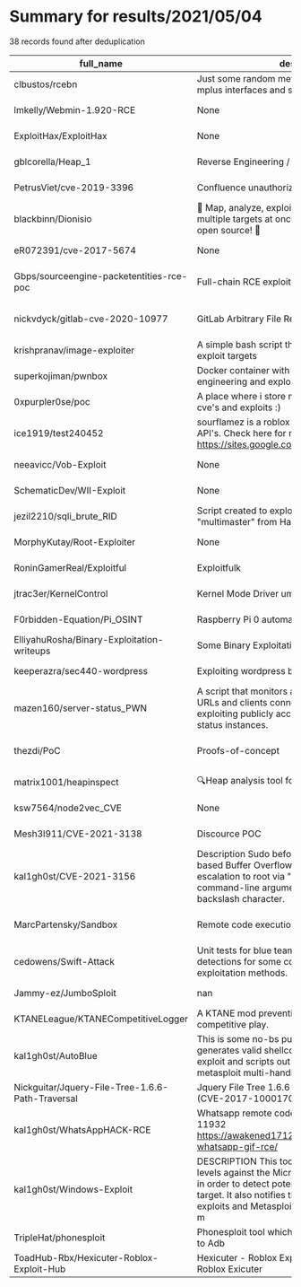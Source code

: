 
# Summary for results/2021/05/04
    
38 records found after deduplication

| full_name | description | html_url | matched_list | matched_count | pushed_at | size | stargazers_count | language | forks_count |
|--------------------------------------------------|------------------------------------------------------------------------------------------------------------------------------------------------------------------------------------------------------------------------------------------------------------------|---------------------------------------------------------------------|----------------------------------|-----------------|---------------------------|--------|--------------------|------------|---------------|
| clbustos/rcebn | Just some random methods I use on R. Mainly mplus interfaces and some utilities | https://github.com/clbustos/rcebn | ['rce'] | 1 | 2021-05-04 21:16:53+00:00 | 74 | 1 | R | 0 |
| lmkelly/Webmin-1.920-RCE | None | https://github.com/lmkelly/Webmin-1.920-RCE | ['rce'] | 1 | 2021-05-04 00:46:05+00:00 | 8 | 0 | Shell | 0 |
| ExploitHax/ExploitHax | None | https://github.com/ExploitHax/ExploitHax | ['exploit'] | 1 | 2021-05-04 11:00:20+00:00 | 9 | 0 | | 1 |
| gblcorella/Heap_1 | Reverse Engineering / Binary Exploitation / x86 | https://github.com/gblcorella/Heap_1 | ['exploit'] | 1 | 2021-05-04 02:09:53+00:00 | 684 | 0 | C | 0 |
| PetrusViet/cve-2019-3396 | Confluence unauthorize template injection | https://github.com/PetrusViet/cve-2019-3396 | ['cve-2'] | 1 | 2021-05-04 04:34:46+00:00 | 15 | 0 | | 0 |
| blackbinn/Dionisio | 🍇 Map, analyze, exploit vulnerabilities and mitigate multiple targets at once. Written in C# and totally open source! 🍇 | https://github.com/blackbinn/Dionisio | ['exploit'] | 1 | 2021-05-04 00:55:52+00:00 | 20 | 0 | | 0 |
| eR072391/cve-2017-5674 | None | https://github.com/eR072391/cve-2017-5674 | ['cve-2'] | 1 | 2021-05-04 04:23:04+00:00 | 22 | 0 | Python | 0 |
| Gbps/sourceengine-packetentities-rce-poc | Full-chain RCE exploit for Source Engine games | https://github.com/Gbps/sourceengine-packetentities-rce-poc | ['exploit', 'rce', 'rce poc'] | 3 | 2021-05-04 01:11:46+00:00 | 14212 | 28 | TypeScript | 2 |
| nickvdyck/gitlab-cve-2020-10977 | GitLab Arbitrary File Read Exploit | https://github.com/nickvdyck/gitlab-cve-2020-10977 | ['cve-2', 'exploit', 'rce'] | 3 | 2021-05-04 22:25:51+00:00 | 29 | 0 | Python | 0 |
| krishpranav/image-exploiter | A simple bash script that use a fake image.jpg to exploit targets | https://github.com/krishpranav/image-exploiter | ['exploit'] | 1 | 2021-05-04 12:45:59+00:00 | 4556 | 0 | Shell | 0 |
| superkojiman/pwnbox | Docker container with tools for binary reverse engineering and exploitation. | https://github.com/superkojiman/pwnbox | ['exploit'] | 1 | 2021-05-04 14:37:58+00:00 | 39 | 310 | Vim script | 59 |
| 0xpurpler0se/poc | A place where i store my proof of concepts of cve's and exploits :) | https://github.com/0xpurpler0se/poc | ['cve poc', 'exploit'] | 2 | 2021-05-04 00:22:11+00:00 | 5 | 1 | Python | 0 |
| ice1919/test240452 | sourflamez is a roblox exploit which supports multi API's. Check here for more info!; https://sites.google.com/view/sourflamez/ | https://github.com/ice1919/test240452 | ['exploit'] | 1 | 2021-05-04 13:01:56+00:00 | 1569 | 0 | | 0 |
| neeavicc/Vob-Exploit | None | https://github.com/neeavicc/Vob-Exploit | ['exploit'] | 1 | 2021-05-04 12:42:31+00:00 | 0 | 0 | | 0 |
| SchematicDev/WII-Exploit | None | https://github.com/SchematicDev/WII-Exploit | ['exploit'] | 1 | 2021-05-04 17:20:18+00:00 | 1 | 0 | HTML | 0 |
| jezil2210/sqli_brute_RID | Script created to exploit the machine "multimaster" from HackTheBox | https://github.com/jezil2210/sqli_brute_RID | ['exploit'] | 1 | 2021-05-04 16:34:37+00:00 | 2 | 0 | Python | 0 |
| MorphyKutay/Root-Exploiter | None | https://github.com/MorphyKutay/Root-Exploiter | ['exploit'] | 1 | 2021-05-04 16:48:23+00:00 | 3 | 0 | PHP | 0 |
| RoninGamerReal/Exploitful | Exploitfulk | https://github.com/RoninGamerReal/Exploitful | ['exploit'] | 1 | 2021-05-04 17:08:42+00:00 | 0 | 0 | | 0 |
| jtrac3er/KernelControl | Kernel Mode Driver um Exploits zu testen | https://github.com/jtrac3er/KernelControl | ['exploit'] | 1 | 2021-05-04 09:12:25+00:00 | 37 | 0 | C++ | 0 |
| F0rbidden-Equation/Pi_OSINT | Raspberry Pi 0 automate Exploitation OSINT | https://github.com/F0rbidden-Equation/Pi_OSINT | ['exploit'] | 1 | 2021-05-04 23:02:41+00:00 | 1 | 0 | | 0 |
| ElliyahuRosha/Binary-Exploitation-writeups | Some Binary Exploitation CTF writeups | https://github.com/ElliyahuRosha/Binary-Exploitation-writeups | ['exploit'] | 1 | 2021-05-04 07:24:19+00:00 | 11178 | 1 | Python | 0 |
| keeperazra/sec440-wordpress | Exploiting wordpress because it's fun | https://github.com/keeperazra/sec440-wordpress | ['exploit'] | 1 | 2021-05-04 00:40:59+00:00 | 15100 | 0 | Python | 0 |
| mazen160/server-status_PWN | A script that monitors and extracts requested URLs and clients connected to the service by exploiting publicly accessible Apache server-status instances. | https://github.com/mazen160/server-status_PWN | ['exploit'] | 1 | 2021-05-04 15:06:27+00:00 | 10 | 297 | Python | 75 |
| thezdi/PoC | Proofs-of-concept | https://github.com/thezdi/PoC | ['exploit', 'vulnerability poc'] | 2 | 2021-05-04 17:00:40+00:00 | 1200 | 500 | C# | 179 |
| matrix1001/heapinspect | 🔍Heap analysis tool for CTF pwn. | https://github.com/matrix1001/heapinspect | ['exploit'] | 1 | 2021-05-04 16:47:53+00:00 | 12267 | 196 | Python | 15 |
| ksw7564/node2vec_CVE | None | https://github.com/ksw7564/node2vec_CVE | ['cve-2'] | 1 | 2021-05-04 10:05:21+00:00 | 13988 | 0 | Python | 0 |
| Mesh3l911/CVE-2021-3138 | Discource POC | https://github.com/Mesh3l911/CVE-2021-3138 | ['cve poc', 'cve-2'] | 2 | 2021-05-04 19:08:11+00:00 | 15 | 1 | Python | 0 |
| kal1gh0st/CVE-2021-3156 | Description Sudo before 1.9.5p2 has a Heap-based Buffer Overflow, allowing privilege escalation to root via "sudoedit -s" and a command-line argument that ends with a single backslash character. | https://github.com/kal1gh0st/CVE-2021-3156 | ['cve-2', 'heap overflow'] | 2 | 2021-05-04 14:41:30+00:00 | 4 | 2 | Python | 1 |
| MarcPartensky/Sandbox | Remote code execution server. | https://github.com/MarcPartensky/Sandbox | ['remote code execution'] | 1 | 2021-05-04 13:46:50+00:00 | 10 | 0 | Python | 0 |
| cedowens/Swift-Attack | Unit tests for blue teams to aid with building detections for some common macOS post exploitation methods. | https://github.com/cedowens/Swift-Attack | ['exploit'] | 1 | 2021-05-04 21:10:59+00:00 | 5480 | 63 | Swift | 5 |
| Jammy-ez/JumboSploit | nan | https://github.com/Jammy-ez/JumboSploit | ['sploit'] | 1 | 2021-05-04 17:54:26+00:00 | 2 | 1 | nan | 0 |
| KTANELeague/KTANECompetitiveLogger | A KTANE mod preventing some exploits in competitive play. | https://github.com/KTANELeague/KTANECompetitiveLogger | ['exploit'] | 1 | 2021-05-04 18:16:07+00:00 | 11968 | 0 | C# | 1 |
| kal1gh0st/AutoBlue | This is some no-bs public exploit code that generates valid shellcode for the eternal blue exploit and scripts out the event listener with the metasploit multi-handler. | https://github.com/kal1gh0st/AutoBlue | ['exploit', 'shellcode'] | 2 | 2021-05-04 15:10:08+00:00 | 76 | 5 | Python | 2 |
| Nickguitar/Jquery-File-Tree-1.6.6-Path-Traversal | Jquery File Tree 1.6.6 Path Traversal exploit (CVE-2017-1000170) | https://github.com/Nickguitar/Jquery-File-Tree-1.6.6-Path-Traversal | ['exploit'] | 1 | 2021-05-04 18:21:30+00:00 | 10 | 2 | PHP | 0 |
| kal1gh0st/WhatsAppHACK-RCE | Whatsapp remote code execution CVE-2019-11932 https://awakened1712.github.io/hacking/hacking-whatsapp-gif-rce/ | https://github.com/kal1gh0st/WhatsAppHACK-RCE | ['rce', 'remote code execution'] | 2 | 2021-05-04 15:04:08+00:00 | 2861 | 0 | CSS | 0 |
| kal1gh0st/Windows-Exploit | DESCRIPTION This tool compares a targets patch levels against the Microsoft vulnerability database in order to detect potential missing patches on the target. It also notifies the user if there are public exploits and Metasploit modules available for the m | https://github.com/kal1gh0st/Windows-Exploit | ['exploit'] | 1 | 2021-05-04 13:54:12+00:00 | 1913 | 0 | Python | 0 |
| TripleHat/phonesploit | Phonesploit tool which exploit devices connected to Adb | https://github.com/TripleHat/phonesploit | ['exploit'] | 1 | 2021-05-04 21:10:18+00:00 | 21945 | 2 | Shell | 0 |
| ToadHub-Rbx/Hexicuter-Roblox-Exploit-Hub | Hexicuter - Roblox Exploit Hub Best No-Key Roblox Exicuter | https://github.com/ToadHub-Rbx/Hexicuter-Roblox-Exploit-Hub | ['exploit'] | 1 | 2021-05-04 19:54:19+00:00 | 0 | 0 | | 0 |
